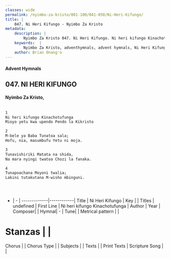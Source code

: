 ```yaml
---
classes: wide
permalink: /nyimbo-za-kristo/001-100/041-050/Ni-Heri-Kifungo/
title: |
    047. Ni Heri Kifungo - Nyimbo Za Kristo
metadata:
    description: |
        Nyimbo Za Kristo 047. Ni Heri Kifungo. Ni heri kifungo Kinachotufunga Mioyo yetu kwa upendo Pendo la Kikristo  
    keywords:  |
        Nyimbo Za Kristo, adventhymnals, advent hymnals, Ni Heri Kifungo, Ni heri kifungo Kinachotufunga. 
    author: Brian Onang'o
---
```


#### Advent Hymnals
## 047. NI HERI KIFUNGO
####  Nyimbo Za Kristo,

```txt

1
Ni heri kifungo Kinachotufunga
Mioyo yetu kwa upendo Pendo la Kikristo

2
M-bele ya Baba Tunatoa sala;
Hofu, nia, masumbufu Yetu ni moja.

3
Tunavishiriki Matata na shida,
Na mara nyingi twatoa Chozi la fanaka.

4
Tunapoachana Moyoni twalia;
Lakini tutakutana M-wisho mbinguni.





```

- |   -  |
-------------|------------|
Title | Ni Heri Kifungo |
Key |  |
Titles | undefined |
First Line | Ni heri kifungo Kinachotufunga |
Author | 
Year | 
Composer| |
Hymnal|  - |
Tune|  |
Metrical pattern | |
# Stanzas |  |
Chorus |  |
Chorus Type |  |
Subjects | |
Texts |  |
Print Texts | 
Scripture Song |  |
    

